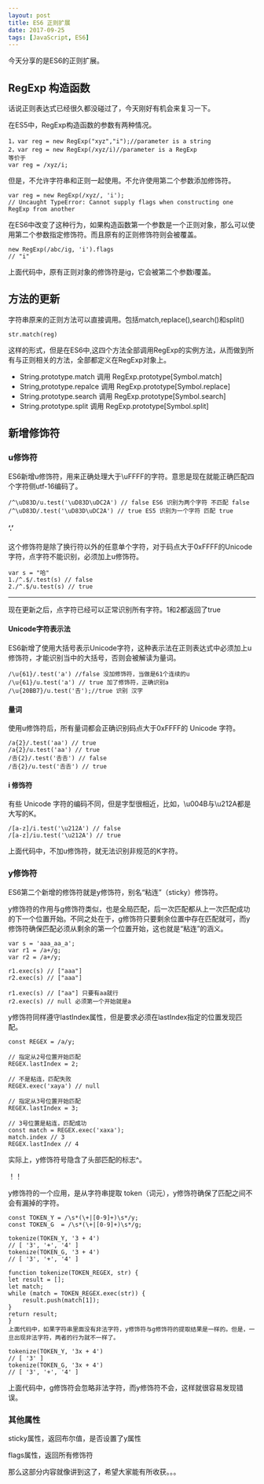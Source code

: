 ```yaml
---
layout: post
title: ES6 正则扩展
date: 2017-09-25
tags: [JavaScript, ES6]
---
```


今天分享的是ES6的正则扩展。

## RegExp 构造函数

话说正则表达式已经很久都没碰过了，今天刚好有机会来复习一下。

在ES5中，RegExp构造函数的参数有两种情况。

    1，var reg = new RegExp("xyz","i");//parameter is a string
    2，var reg = new RegExp(/xyz/i)//parameter is a RegExp
    等价于
    var reg = /xyz/i;

但是，不允许字符串和正则一起使用。不允许使用第二个参数添加修饰符。

    var reg = new RegExp(/xyz/, 'i');
    // Uncaught TypeError: Cannot supply flags when constructing one RegExp from another

在ES6中改变了这种行为，如果构造函数第一个参数是一个正则对象，那么可以使用第二个参数指定修饰符。而且原有的正则修饰符则会被覆盖。

    new RegExp(/abc/ig, 'i').flags
    // "i"

上面代码中，原有正则对象的修饰符是ig，它会被第二个参数i覆盖。

## 方法的更新

字符串原来的正则方法可以直接调用。包括match,replace(),search()和split()

    str.match(reg)

这样的形式，但是在ES6中,这四个方法全部调用RegExp的实例方法，从而做到所有与正则相关的方法，全部都定义在RegExp对象上。

- String.prototype.match 调用 RegExp.prototype[Symbol.match]
- String,prototype.repalce 调用 RegExp.prototype[Symbol.replace]
- String.prototype.search 调用 RegExp.prototype[Symbol.search]
- String.prototype.split 调用 RegExp.prototype[Symbol.split]

## 新增修饰符

### u修饰符

ES6新增u修饰符，用来正确处理大于\uFFFF的字符。意思是现在就能正确匹配四个字符侧utf-16编码了。

    /^\uD83D/u.test('\uD83D\uDC2A') // false ES6 识别为两个字符 不匹配 false
    /^\uD83D/.test('\uD83D\uDC2A') // true ES5 识别为一个字符 匹配 true

#### ‘.’ 

这个修饰符是除了换行符以外的任意单个字符，对于码点大于0xFFFF的Unicode字符，点字符不能识别，必须加上u修饰符。

    var s = "哈"
    1./^.$/.test(s) // false
    2./^.$/u.test(s) // true

----------------------------------
现在更新之后，点字符已经可以正常识别所有字符。1和2都返回了true

#### Unicode字符表示法

ES6新增了使用大括号表示Unicode字符，这种表示法在正则表达式中必须加上u修饰符，才能识别当中的大括号，否则会被解读为量词。

    /\u{61}/.test('a') //false 没加修饰符，当做是61个连续的u
    /\u{61}/u.test('a') // true 加了修饰符，正确识别a
    /\u{20BB7}/u.test('𠮷');//true 识别 汉字

#### 量词

使用u修饰符后，所有量词都会正确识别码点大于0xFFFF的 Unicode 字符。

    /a{2}/.test('aa') // true
    /a{2}/u.test('aa') // true
    /𠮷{2}/.test('𠮷𠮷') // false
    /𠮷{2}/u.test('𠮷𠮷') // true

#### i 修饰符

有些 Unicode 字符的编码不同，但是字型很相近，比如，\u004B与\u212A都是大写的K。

    /[a-z]/i.test('\u212A') // false
    /[a-z]/iu.test('\u212A') // true

上面代码中，不加u修饰符，就无法识别非规范的K字符。

### y修饰符

ES6第二个新增的修饰符就是y修饰符，别名“粘连”（sticky）修饰符。

y修饰符的作用与g修饰符类似，也是全局匹配，后一次匹配都从上一次匹配成功的下一个位置开始。不同之处在于，g修饰符只要剩余位置中存在匹配就可，而y修饰符确保匹配必须从剩余的第一个位置开始，这也就是“粘连”的涵义。

    var s = 'aaa_aa_a';
    var r1 = /a+/g;
    var r2 = /a+/y;

    r1.exec(s) // ["aaa"]  
    r2.exec(s) // ["aaa"]

    r1.exec(s) // ["aa"] 只要有aa就行
    r2.exec(s) // null 必须第一个开始就是a

y修饰符同样遵守lastIndex属性，但是要求必须在lastIndex指定的位置发现匹配。

    const REGEX = /a/y;

    // 指定从2号位置开始匹配
    REGEX.lastIndex = 2;

    // 不是粘连，匹配失败
    REGEX.exec('xaya') // null

    // 指定从3号位置开始匹配
    REGEX.lastIndex = 3;

    // 3号位置是粘连，匹配成功
    const match = REGEX.exec('xaxa');
    match.index // 3
    REGEX.lastIndex // 4

实际上，y修饰符号隐含了头部匹配的标志^。

！！

y修饰符的一个应用，是从字符串提取 token（词元），y修饰符确保了匹配之间不会有漏掉的字符。

    const TOKEN_Y = /\s*(\+|[0-9]+)\s*/y;
    const TOKEN_G  = /\s*(\+|[0-9]+)\s*/g;

    tokenize(TOKEN_Y, '3 + 4')
    // [ '3', '+', '4' ]
    tokenize(TOKEN_G, '3 + 4')
    // [ '3', '+', '4' ]

    function tokenize(TOKEN_REGEX, str) {
    let result = [];
    let match;
    while (match = TOKEN_REGEX.exec(str)) {
        result.push(match[1]);
    }
    return result;
    }
    上面代码中，如果字符串里面没有非法字符，y修饰符与g修饰符的提取结果是一样的。但是，一旦出现非法字符，两者的行为就不一样了。

    tokenize(TOKEN_Y, '3x + 4')
    // [ '3' ]
    tokenize(TOKEN_G, '3x + 4')
    // [ '3', '+', '4' ]

上面代码中，g修饰符会忽略非法字符，而y修饰符不会，这样就很容易发现错误。

### 其他属性 

sticky属性，返回布尔值，是否设置了y属性

flags属性，返回所有修饰符

那么这部分内容就像讲到这了，希望大家能有所收获。。。












